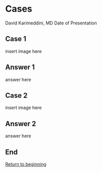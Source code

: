 # Cases

David Karimeddini, MD
Date of Presentation



## Case 1

insert image here


  ## Answer 1
  
  answer here



## Case 2

insert image here


  ## Answer 2
  
  answer here



## End
[Return to beginning](#/1)
